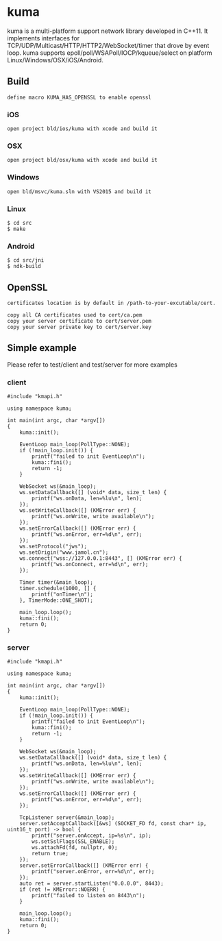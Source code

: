# kuma
kuma is a multi-platform support network library developed in C++11. It implements interfaces for TCP/UDP/Multicast/HTTP/HTTP2/WebSocket/timer that drove by event loop. kuma supports epoll/poll/WSAPoll/IOCP/kqueue/select on platform Linux/Windows/OSX/iOS/Android.


## Build
```
define macro KUMA_HAS_OPENSSL to enable openssl
```

### iOS
```
open project bld/ios/kuma with xcode and build it
```

### OSX
```
open project bld/osx/kuma with xcode and build it
```

### Windows
```
open bld/msvc/kuma.sln with VS2015 and build it
```

### Linux
```
$ cd src
$ make
```

### Android
```
$ cd src/jni
$ ndk-build
```

## OpenSSL
```
certificates location is by default in /path-to-your-excutable/cert.

copy all CA certificates used to cert/ca.pem
copy your server certificate to cert/server.pem
copy your server private key to cert/server.key
```

## Simple example
Please refer to test/client and test/server for more examples
### client
```
#include "kmapi.h"

using namespace kuma;

int main(int argc, char *argv[])
{
    kuma::init();
    
    EventLoop main_loop(PollType::NONE);
    if (!main_loop.init()) {
        printf("failed to init EventLoop\n");
        kuma::fini();
        return -1;
    }
    
    WebSocket ws(&main_loop);
    ws.setDataCallback([] (void* data, size_t len) {
        printf("ws.onData, len=%lu\n", len);
    });
    ws.setWriteCallback([] (KMError err) {
        printf("ws.onWrite, write available\n");
    });
    ws.setErrorCallback([] (KMError err) {
        printf("ws.onError, err=%d\n", err);
    });
    ws.setProtocol("jws");
    ws.setOrigin("www.jamol.cn");
    ws.connect("wss://127.0.0.1:8443", [] (KMError err) {
        printf("ws.onConnect, err=%d\n", err);
    });
    
    Timer timer(&main_loop);
    timer.schedule(1000, [] {
        printf("onTimer\n");
    }, TimerMode::ONE_SHOT);
    
    main_loop.loop();
    kuma::fini();
    return 0;
}
```
### server
```
#include "kmapi.h"

using namespace kuma;

int main(int argc, char *argv[])
{
    kuma::init();
    
    EventLoop main_loop(PollType::NONE);
    if (!main_loop.init()) {
        printf("failed to init EventLoop\n");
        kuma::fini();
        return -1;
    }
    
    WebSocket ws(&main_loop);
    ws.setDataCallback([] (void* data, size_t len) {
        printf("ws.onData, len=%lu\n", len);
    });
    ws.setWriteCallback([] (KMError err) {
        printf("ws.onWrite, write available\n");
    });
    ws.setErrorCallback([] (KMError err) {
        printf("ws.onError, err=%d\n", err);
    });
    
    TcpListener server(&main_loop);
    server.setAcceptCallback([&ws] (SOCKET_FD fd, const char* ip, uint16_t port) -> bool {
        printf("server.onAccept, ip=%s\n", ip);
        ws.setSslFlags(SSL_ENABLE);
        ws.attachFd(fd, nullptr, 0);
        return true;
    });
    server.setErrorCallback([] (KMError err) {
        printf("server.onError, err=%d\n", err);
    });
    auto ret = server.startListen("0.0.0.0", 8443);
    if (ret != KMError::NOERR) {
        printf("failed to listen on 8443\n");
    }
    
    main_loop.loop();
    kuma::fini();
    return 0;
}
```


